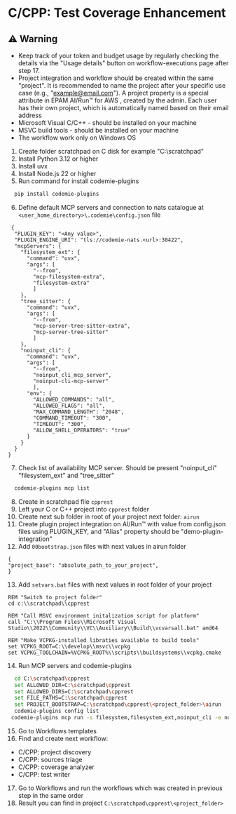 # C/CPP: Test Coverage Enhancement


## ⚠️ Warning

- Keep track of your token and budget usage by regularly checking the details via the "Usage details" button on workflow-executions page after step 17.
- Project integration and workflow should be created within the same "project". It is recommended to name the project after your specific use case (e.g., "example@email.com").
  A project property is a special attribute in EPAM AI/Run™ for AWS , created by the admin. Each user has their own project, which is automatically named based on their email address
- Microsoft Visual C/C++ - should be installed on your machine
- MSVC build tools - should be installed on your machine
- The workflow work only on Windows OS

1. Create folder scratchpad on C disk for example "C:\scratchpad"
2. Install Python 3.12 or higher
4. Install uvx
4. Install Node.js 22 or higher
5. Run command for install codemie-plugins
```bash
  pip install codemie-plugins
```

6. Define default MCP servers and connection to nats catalogue at ```<user_home_directory>\.codemie\config.json``` file
```
 {
  "PLUGIN_KEY": "<Any value>",
  "PLUGIN_ENGINE_URI": "tls://codemie-nats.<url>:30422",
  "mcpServers": {
    "filesystem_ext": {
      "command": "uvx",
      "args": [
        "--from",
        "mcp-filesystem-extra",
        "filesystem-extra"
        ]
    },
    "tree_sitter": {
      "command": "uvx",
      "args": [
        "--from",
        "mcp-server-tree-sitter-extra",
        "mcp-server-tree-sitter"
        ]
    },
    "noinput_cli": {
      "command": "uvx",
      "args": [
        "--from",
        "noinput_cli_mcp_server",
        "noinput-cli-mcp-server"
        ],
      "env": {
        "ALLOWED_COMMANDS": "all",
        "ALLOWED_FLAGS": "all",
        "MAX_COMMAND_LENGTH": "2048",
        "COMMAND_TIMEOUT": "300",
        "TIMEOUT": "300",
        "ALLOW_SHELL_OPERATORS": "true"
      }
    }
  }
}

   ```
7. Check list of availability MCP server. Should be present "noinput_cli" "filesystem_ext" and "tree_sitter"
```bash
  codemie-plugins mcp list
```
8. Create in scratchpad file ```cpprest```
9.  Left your C or C++ project into ```cpprest``` folder
10. Create next sub folder in root of your project next folder: ```airun```
11. Create plugin project integration on AI/Run™ with value from config.json files using PLUGIN_KEY, and "Alias" property should be  "demo-plugin-integration"
12. Add ```00bootstrap.json``` files with next values in airun folder
```
{
"project_base": "absolute_path_to_your_project",  
}
```
13. Add ```setvars.bat``` files with next values in root folder of your project
```
REM "Switch to project folder"
cd c:\\scratchpad\\cpprest

REM "Call MSVC environment initalization script for platform"
call "C:\\Program Files\\Microsoft Visual Studio\\2022\\Community\\VC\\Auxiliary\\Build\\vcvarsall.bat" amd64

REM "Make VCPKG-installed libraties available to build tools"
set VCPKG_ROOT=C:\\develop\\msvc\\vcpkg
set VCPKG_TOOLCHAIN=%VCPKG_ROOT%\\scripts\\buildsystems\\vcpkg.cmake
```
14. Run MCP servers and codemie-plugins
```bash
  cd C:\scratchpad\cpprest
  set ALLOWED_DIR=C:\scratchpad\cpprest
  set ALLOWED_DIRS=C:\scratchpad\cpprest
  set FILE_PATHS=C:\scratchpad\cpprest
  set PROJECT_BOOTSTRAP=C:\scratchpad\cpprest\<project_folder>\airun
  codemie-plugins config list
 codemie-plugins mcp run -s filesystem,filesystem_ext,noinput_cli -e noinput_cli=ALLOWED_DIR,PROGRAMFILES  -e filesystem_ext=ALLOWED_DIR,PROJECT_BOOTSTRAP
```
15. Go to Workflows templates
16. Find and create next workflow:

 - C/CPP: project discovery
 - C/CPP: sources triage
 - C/CPP: coverage analyzer
 - C/CPP: test writer

17. Go to Workflows and run the workflows which was created in previous step in the same order
18. Result you can find in project ```C:\scratchpad\cpprest\<project_folder>```




